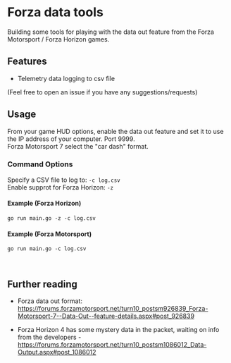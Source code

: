 # Forza data tools
Building some tools for playing with the data out feature from the Forza Motorsport / Forza Horizon games.


## Features
- Telemetry data logging to csv file

(Feel free to open an issue if you have any suggestions/requests)
&nbsp;

## Usage
From your game HUD options, enable the data out feature and set it to use the IP address of your computer. Port 9999.  
Forza Motorsport 7 select the "car dash" format.

### Command Options
Specify a CSV file to log to: `-c log.csv`  
Enable supprot for Forza Horizon: `-z`  

#### Example (Forza Horizon)
`go run main.go -z -c log.csv`  

#### Example (Forza Motorsport)
`go run main.go -c log.csv`  

&nbsp; 
## Further reading
- Forza data out format: https://forums.forzamotorsport.net/turn10_postsm926839_Forza-Motorsport-7--Data-Out--feature-details.aspx#post_926839

- Forza Horizon 4 has some mystery data in the packet, waiting on info from the developers - https://forums.forzamotorsport.net/turn10_postsm1086012_Data-Output.aspx#post_1086012